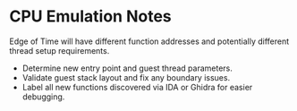# CPU Emulation Notes

Edge of Time will have different function addresses and potentially different thread setup requirements.

- Determine new entry point and guest thread parameters.
- Validate guest stack layout and fix any boundary issues.
- Label all new functions discovered via IDA or Ghidra for easier debugging.
